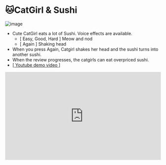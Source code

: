 # 🐱CatGirl & Sushi


![image](https://github.com/shigeyukey/AnkiArcade/assets/124401518/987ef99e-80d1-4507-bc8b-54339aa7b4cd)
* Cute CatGirl eats a lot of Sushi. Voice effects are available.
    * \[ Easy, Good, Hard ] Meow and nod
    * \[ Again ]  Shaking head
* When you press Again, Catgirl shakes her head and the sushi turns into another sushi.
* When the review progresses, the catgirls can eat overpriced sushi.
* [ [ Youtube demo video ]](https://youtu.be/oX0IClAFTxA)

<iframe src="https://www.youtube.com/embed/oX0IClAFTxA?list=PLZhrgD6s-LFVsEhxRdEHf_OkGVe2YZfeo" frameborder="0" allow="accelerometer; autoplay; clipboard-write; encrypted-media; gyroscope; picture-in-picture" allowfullscreen style="aspect-ratio: 16/9; width: 100%;"></iframe>